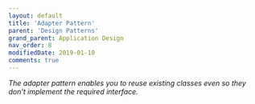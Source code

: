 ```yaml
---
layout: default
title: 'Adapter Pattern'
parent: 'Design Patterns'
grand_parent: Application Design
nav_order: 8
modifiedDate: 2019-01-10
comments: true
---
```

<em> The adapter pattern enables you to reuse existing classes even so they don't implement the required interface.</em>

